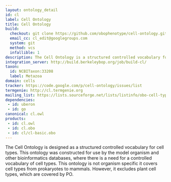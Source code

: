 ```yaml
---
layout: ontology_detail
id: cl
label: Cell Ontology
title: Cell Ontology
build:
  checkout: git clone https://github.com/obophenotype/cell-ontology.git
  email_cc: cl_edit@googlegroups.com
  system: git
  method: vcs
  infallible: 1
description: The Cell Ontology is a structured controlled vocabulary for cell types in animals.
integration_server: http://build.berkeleybop.org/job/build-cl/
taxon: 
  id: NCBITaxon:33208
  label: Metazoa
domain: cells
tracker: https://code.google.com/p/cell-ontology/issues/list
termgenie: http://cl.termgenie.org
mailing_list: https://lists.sourceforge.net/lists/listinfo/obo-cell-type
dependencies:
 - id: uberon
 - id: go
canonical: cl.owl
products:
 - id: cl.owl
 - id: cl.obo
 - id: cl/cl-basic.obo
---
```


The Cell Ontology is designed as a structured controlled vocabulary for cell types. This ontology was constructed for use by the model organism and other bioinformatics databases, where there is a need for a controlled vocabulary of cell types. This ontology is not organism specific it covers cell types from prokaryotes to mammals. However, it excludes plant cell types, which are covered by PO.
